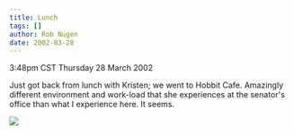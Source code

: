 ```yaml
---
title: Lunch
tags: []
author: Rob Nugen
date: 2002-03-28
---
```


<title></title>
<p class=date>3:48pm CST Thursday 28 March 2002</p>

<p>Just got back from lunch with Kristen; we went to Hobbit Cafe.
Amazingly different environment and work-load that she experiences at
the senator's office than what I experience here.  It seems.</p>


<p><img src='/images/rob/wL-ROB.gif'/></p>

